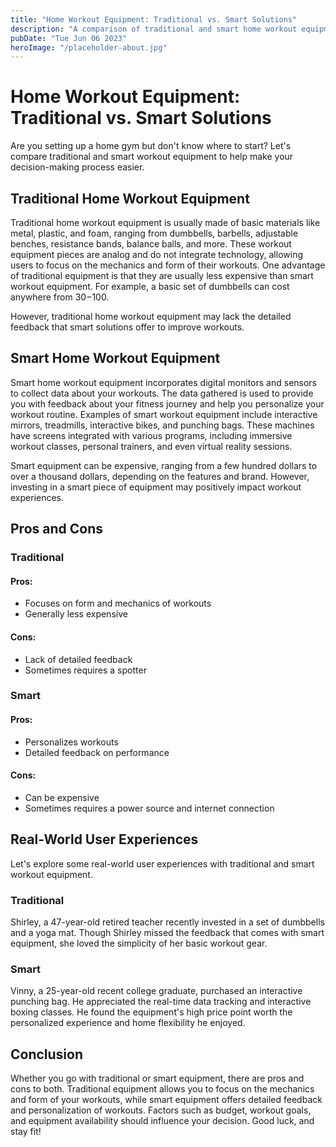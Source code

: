 ```yaml
---
title: "Home Workout Equipment: Traditional vs. Smart Solutions"
description: "A comparison of traditional and smart home workout equipment to help you make an informed decision for your home gym. Explore pros and cons alongside real-world user experiences."
pubDate: "Tue Jun 06 2023"
heroImage: "/placeholder-about.jpg"
---
```


# Home Workout Equipment: Traditional vs. Smart Solutions

Are you setting up a home gym but don&#39;t know where to start? Let&#39;s compare traditional and smart workout equipment to help make your decision-making process easier. 

## Traditional Home Workout Equipment

Traditional home workout equipment is usually made of basic materials like metal, plastic, and foam, ranging from dumbbells, barbells, adjustable benches, resistance bands, balance balls, and more. These workout equipment pieces are analog and do not integrate technology, allowing users to focus on the mechanics and form of their workouts. One advantage of traditional equipment is that they are usually less expensive than smart workout equipment. For example, a basic set of dumbbells can cost anywhere from $30-$100.

However, traditional home workout equipment may lack the detailed feedback that smart solutions offer to improve workouts. 

## Smart Home Workout Equipment

Smart home workout equipment incorporates digital monitors and sensors to collect data about your workouts. The data gathered is used to provide you with feedback about your fitness journey and help you personalize your workout routine. Examples of smart workout equipment include interactive mirrors, treadmills, interactive bikes, and punching bags. These machines have screens integrated with various programs, including immersive workout classes, personal trainers, and even virtual reality sessions.

Smart equipment can be expensive, ranging from a few hundred dollars to over a thousand dollars, depending on the features and brand. However, investing in a smart piece of equipment may positively impact workout experiences.

## Pros and Cons

### Traditional

#### Pros:

- Focuses on form and mechanics of workouts
- Generally less expensive

#### Cons:

- Lack of detailed feedback
- Sometimes requires a spotter

### Smart

#### Pros:

- Personalizes workouts
- Detailed feedback on performance

#### Cons:

- Can be expensive
- Sometimes requires a power source and internet connection

## Real-World User Experiences

Let&#39;s explore some real-world user experiences with traditional and smart workout equipment.

### Traditional

Shirley, a 47-year-old retired teacher recently invested in a set of dumbbells and a yoga mat. Though Shirley missed the feedback that comes with smart equipment, she loved the simplicity of her basic workout gear. 

### Smart

Vinny, a 25-year-old recent college graduate, purchased an interactive punching bag. He appreciated the real-time data tracking and interactive boxing classes. He found the equipment&#39;s high price point worth the personalized experience and home flexibility he enjoyed.

## Conclusion

 Whether you go with traditional or smart equipment, there are pros and cons to both. Traditional equipment allows you to focus on the mechanics and form of your workouts, while smart equipment offers detailed feedback and personalization of workouts. Factors such as budget, workout goals, and equipment availability should influence your decision. Good luck, and stay fit!